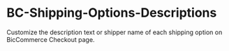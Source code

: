 # BC-Shipping-Options-Descriptions
Customize the description text or shipper name of each shipping option on BicCommerce Checkout page.
